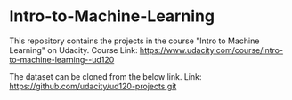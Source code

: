 # Intro-to-Machine-Learning
This repository contains the projects in the course "Intro to Machine Learning" on Udacity.
Course Link: https://www.udacity.com/course/intro-to-machine-learning--ud120

The dataset can be cloned from the below link.
Link: https://github.com/udacity/ud120-projects.git

